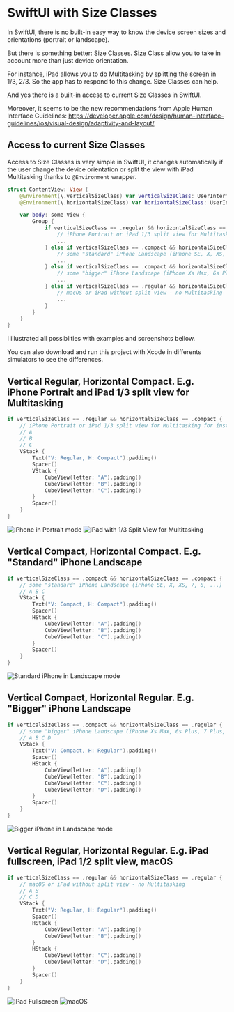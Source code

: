 # SwiftUI with Size Classes

In SwiftUI, there is no built-in easy way to know the device screen sizes and orientations (portrait or landscape).

But there is something better: Size Classes. Size Class allow you to take in account more than just device orientation.

For instance, iPad allows you to do Multitasking by splitting the screen in 1/3, 2/3. So the app has to respond to this change. Size Classes can help.

And yes there is a built-in access to current Size Classes in SwiftUI.

Moreover, it seems to be the new recommendations from Apple Human Interface Guidelines: https://developer.apple.com/design/human-interface-guidelines/ios/visual-design/adaptivity-and-layout/

## Access to current Size Classes

Access to Size Classes is very simple in SwiftUI, it changes automatically if the user change the device orientation or split the view with iPad Multitasking thanks to `@Environment` wrapper.

```swift
struct ContentView: View {
    @Environment(\.verticalSizeClass) var verticalSizeClass: UserInterfaceSizeClass?
    @Environment(\.horizontalSizeClass) var horizontalSizeClass: UserInterfaceSizeClass?

    var body: some View {
        Group {
            if verticalSizeClass == .regular && horizontalSizeClass == .compact {
                // iPhone Portrait or iPad 1/3 split view for Multitasking for instance
                ...
            } else if verticalSizeClass == .compact && horizontalSizeClass == .compact {
                // some "standard" iPhone Landscape (iPhone SE, X, XS, 7, 8, ...)
                ...
            } else if verticalSizeClass == .compact && horizontalSizeClass == .regular {
                // some "bigger" iPhone Landscape (iPhone Xs Max, 6s Plus, 7 Plus, 8 Plus, ...)
                ...
            } else if verticalSizeClass == .regular && horizontalSizeClass == .regular {
                // macOS or iPad without split view - no Multitasking
                ...
            }
        }
    }
}
```

I illustrated all possiblities with examples and screenshots bellow.

You can also download and run this project with Xcode in differents simulators to see the differences.

## Vertical Regular, Horizontal Compact. E.g. iPhone Portrait and iPad 1/3 split view for Multitasking

```swift
if verticalSizeClass == .regular && horizontalSizeClass == .compact {
    // iPhone Portrait or iPad 1/3 split view for Multitasking for instance
    // A
    // B
    // C
    VStack {
        Text("V: Regular, H: Compact").padding()
        Spacer()
        VStack {
            CubeView(letter: "A").padding()
            CubeView(letter: "B").padding()
            CubeView(letter: "C").padding()
        }
        Spacer()
    }
}
```
![iPhone in Portrait mode](docs/assets/iPhonePortrait.png)
![iPad with 1/3 Split View for Multitasking](docs/assets/iPadSplitView.png)

## Vertical Compact, Horizontal Compact. E.g. "Standard" iPhone Landscape

```swift
if verticalSizeClass == .compact && horizontalSizeClass == .compact {
    // some "standard" iPhone Landscape (iPhone SE, X, XS, 7, 8, ...)
    // A B C
    VStack {
        Text("V: Compact, H: Compact").padding()
        Spacer()
        HStack {
            CubeView(letter: "A").padding()
            CubeView(letter: "B").padding()
            CubeView(letter: "C").padding()
        }
        Spacer()
    }
}
```
![Standard iPhone in Landscape mode](docs/assets/iPhoneLandscape.png)

## Vertical Compact, Horizontal Regular. E.g. "Bigger" iPhone Landscape

```swift
if verticalSizeClass == .compact && horizontalSizeClass == .regular {
    // some "bigger" iPhone Landscape (iPhone Xs Max, 6s Plus, 7 Plus, 8 Plus, ...)
    // A B C D
    VStack {
        Text("V: Compact, H: Regular").padding()
        Spacer()
        HStack {
            CubeView(letter: "A").padding()
            CubeView(letter: "B").padding()
            CubeView(letter: "C").padding()
            CubeView(letter: "D").padding()
        }
        Spacer()
    }
}
```
![Bigger iPhone in Landscape mode](docs/assets/iPhoneLandscapeLarge.png)

## Vertical Regular, Horizontal Regular. E.g. iPad fullscreen, iPad 1/2 split view, macOS

```swift
if verticalSizeClass == .regular && horizontalSizeClass == .regular {
    // macOS or iPad without split view - no Multitasking
    // A B
    // C D
    VStack {
        Text("V: Regular, H: Regular").padding()
        Spacer()
        HStack {
            CubeView(letter: "A").padding()
            CubeView(letter: "B").padding()
        }
        HStack {
            CubeView(letter: "C").padding()
            CubeView(letter: "D").padding()
        }
        Spacer()
    }
}
```
![iPad Fullscreen](docs/assets/iPadFullscreen.png)
![macOS](docs/assets/macOS.png)
